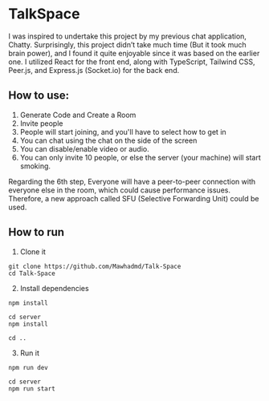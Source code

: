 # TalkSpace
I was inspired to undertake this project by my previous chat application, Chatty. Surprisingly, this project didn’t take much time (But it took much brain power), and I found it quite enjoyable since it was based on the earlier one. I utilized React for the front end, along with TypeScript, Tailwind CSS, Peer.js, and Express.js (Socket.io) for the back end.

## How to use:

1. Generate Code and Create a Room
2. Invite people
3. People will start joining, and you'll have to select how to get in
4. You can chat using the chat on the side of the screen
5. You can disable/enable video or audio.
6. You can only invite 10 people, or else the server (your machine) will start smoking.

Regarding the 6th step, Everyone will have a peer-to-peer connection with everyone else in the room, which could cause performance issues. Therefore, a new approach called SFU (Selective Forwarding Unit) could be used. 

## How to run

1. Clone it
```
git clone https://github.com/Mawhadmd/Talk-Space
cd Talk-Space
```
2. Install dependencies
```
npm install

cd server
npm install

cd ..
```

3. Run it
```
npm run dev

cd server
npm run start
```
